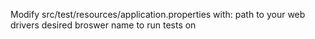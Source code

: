 Modify src/test/resources/application.properties with:
 path to your web drivers
 desired broswer name to run tests on
